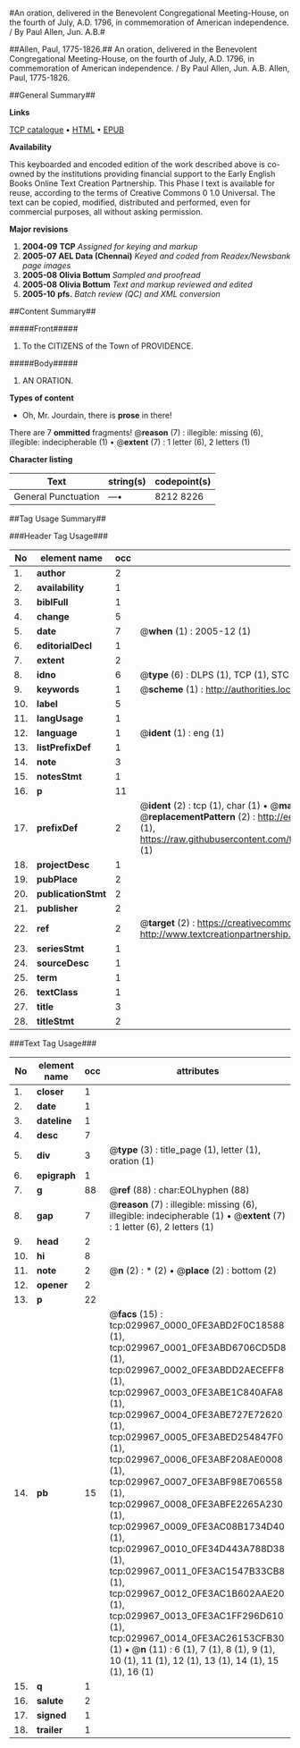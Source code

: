 #An oration, delivered in the Benevolent Congregational Meeting-House, on the fourth of July, A.D. 1796, in commemoration of American independence. / By Paul Allen, Jun. A.B.#

##Allen, Paul, 1775-1826.##
An oration, delivered in the Benevolent Congregational Meeting-House, on the fourth of July, A.D. 1796, in commemoration of American independence. / By Paul Allen, Jun. A.B.
Allen, Paul, 1775-1826.

##General Summary##

**Links**

[TCP catalogue](http://www.ota.ox.ac.uk/tcp/)  • 
[HTML](http://tei.it.ox.ac.uk/tcp/Texts-HTML/free/N22/N22677.html)  • 
[EPUB](http://tei.it.ox.ac.uk/tcp/Texts-EPUB/free/N22/N22677.epub)

**Availability**

This keyboarded and encoded edition of the
	       work described above is co-owned by the institutions
	       providing financial support to the Early English Books
	       Online Text Creation Partnership. This Phase I text is
	       available for reuse, according to the terms of Creative
	       Commons 0 1.0 Universal. The text can be copied,
	       modified, distributed and performed, even for
	       commercial purposes, all without asking permission.

**Major revisions**

1. __2004-09__ __TCP__ *Assigned for keying and markup*
1. __2005-07__ __AEL Data (Chennai)__ *Keyed and coded from Readex/Newsbank page images*
1. __2005-08__ __Olivia Bottum__ *Sampled and proofread*
1. __2005-08__ __Olivia Bottum__ *Text and markup reviewed and edited*
1. __2005-10__ __pfs.__ *Batch review (QC) and XML conversion*

##Content Summary##

#####Front#####

1. To the CITIZENS of the Town of PROVIDENCE.

#####Body#####

1. AN ORATION.

**Types of content**

  * Oh, Mr. Jourdain, there is **prose** in there!

There are 7 **ommitted** fragments! 
 @__reason__ (7) : illegible: missing (6), illegible: indecipherable (1)  •  @__extent__ (7) : 1 letter (6), 2 letters (1)

**Character listing**


|Text|string(s)|codepoint(s)|
|---|---|---|
|General Punctuation|—•|8212 8226|

##Tag Usage Summary##

###Header Tag Usage###

|No|element name|occ|attributes|
|---|---|---|---|
|1.|__author__|2||
|2.|__availability__|1||
|3.|__biblFull__|1||
|4.|__change__|5||
|5.|__date__|7| @__when__ (1) : 2005-12 (1)|
|6.|__editorialDecl__|1||
|7.|__extent__|2||
|8.|__idno__|6| @__type__ (6) : DLPS (1), TCP (1), STC (1), NOTIS (1), IMAGE-SET (1), EVANS-CITATION (1)|
|9.|__keywords__|1| @__scheme__ (1) : http://authorities.loc.gov/ (1)|
|10.|__label__|5||
|11.|__langUsage__|1||
|12.|__language__|1| @__ident__ (1) : eng (1)|
|13.|__listPrefixDef__|1||
|14.|__note__|3||
|15.|__notesStmt__|1||
|16.|__p__|11||
|17.|__prefixDef__|2| @__ident__ (2) : tcp (1), char (1)  •  @__matchPattern__ (2) : ([0-9\-]+):([0-9IVX]+) (1), (.+) (1)  •  @__replacementPattern__ (2) : http://eebo.chadwyck.com/downloadtiff?vid=$1&page=$2 (1), https://raw.githubusercontent.com/textcreationpartnership/Texts/master/tcpchars.xml#$1 (1)|
|18.|__projectDesc__|1||
|19.|__pubPlace__|2||
|20.|__publicationStmt__|2||
|21.|__publisher__|2||
|22.|__ref__|2| @__target__ (2) : https://creativecommons.org/publicdomain/zero/1.0/ (1), http://www.textcreationpartnership.org/docs/. (1)|
|23.|__seriesStmt__|1||
|24.|__sourceDesc__|1||
|25.|__term__|1||
|26.|__textClass__|1||
|27.|__title__|3||
|28.|__titleStmt__|2||


###Text Tag Usage###

|No|element name|occ|attributes|
|---|---|---|---|
|1.|__closer__|1||
|2.|__date__|1||
|3.|__dateline__|1||
|4.|__desc__|7||
|5.|__div__|3| @__type__ (3) : title_page (1), letter (1), oration (1)|
|6.|__epigraph__|1||
|7.|__g__|88| @__ref__ (88) : char:EOLhyphen (88)|
|8.|__gap__|7| @__reason__ (7) : illegible: missing (6), illegible: indecipherable (1)  •  @__extent__ (7) : 1 letter (6), 2 letters (1)|
|9.|__head__|2||
|10.|__hi__|8||
|11.|__note__|2| @__n__ (2) : * (2)  •  @__place__ (2) : bottom (2)|
|12.|__opener__|2||
|13.|__p__|22||
|14.|__pb__|15| @__facs__ (15) : tcp:029967_0000_0FE3ABD2F0C18588 (1), tcp:029967_0001_0FE3ABD6706CD5D8 (1), tcp:029967_0002_0FE3ABDD2AECEFF8 (1), tcp:029967_0003_0FE3ABE1C840AFA8 (1), tcp:029967_0004_0FE3ABE727E72620 (1), tcp:029967_0005_0FE3ABED254847F0 (1), tcp:029967_0006_0FE3ABF208AE0008 (1), tcp:029967_0007_0FE3ABF98E706558 (1), tcp:029967_0008_0FE3ABFE2265A230 (1), tcp:029967_0009_0FE3AC08B1734D40 (1), tcp:029967_0010_0FE34D443A788D38 (1), tcp:029967_0011_0FE3AC1547B33CB8 (1), tcp:029967_0012_0FE3AC1B602AAE20 (1), tcp:029967_0013_0FE3AC1FF296D610 (1), tcp:029967_0014_0FE3AC26153CFB30 (1)  •  @__n__ (11) : 6 (1), 7 (1), 8 (1), 9 (1), 10 (1), 11 (1), 12 (1), 13 (1), 14 (1), 15 (1), 16 (1)|
|15.|__q__|1||
|16.|__salute__|2||
|17.|__signed__|1||
|18.|__trailer__|1||
